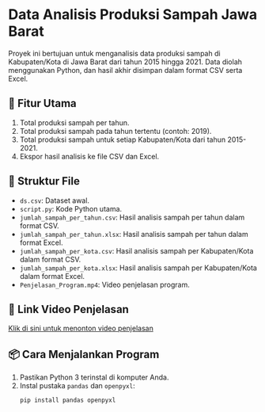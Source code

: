 # Data Analisis Produksi Sampah Jawa Barat

Proyek ini bertujuan untuk menganalisis data produksi sampah di Kabupaten/Kota di Jawa Barat dari tahun 2015 hingga 2021. Data diolah menggunakan Python, dan hasil akhir disimpan dalam format CSV serta Excel.

## 📄 Fitur Utama
1. Total produksi sampah per tahun.
2. Total produksi sampah pada tahun tertentu (contoh: 2019).
3. Total produksi sampah untuk setiap Kabupaten/Kota dari tahun 2015-2021.
4. Ekspor hasil analisis ke file CSV dan Excel.

## 📂 Struktur File
- `ds.csv`: Dataset awal.
- `script.py`: Kode Python utama.
- `jumlah_sampah_per_tahun.csv`: Hasil analisis sampah per tahun dalam format CSV.
- `jumlah_sampah_per_tahun.xlsx`: Hasil analisis sampah per tahun dalam format Excel.
- `jumlah_sampah_per_kota.csv`: Hasil analisis sampah per Kabupaten/Kota dalam format CSV.
- `jumlah_sampah_per_kota.xlsx`: Hasil analisis sampah per Kabupaten/Kota dalam format Excel.
- `Penjelasan_Program.mp4`: Video penjelasan program.

## 🔗 Link Video Penjelasan
[Klik di sini untuk menonton video penjelasan](https://youtu.be/T2ejYGBsv98)

## 📦 Cara Menjalankan Program
1. Pastikan Python 3 terinstal di komputer Anda.
2. Instal pustaka `pandas` dan `openpyxl`:
   ```bash
   pip install pandas openpyxl
